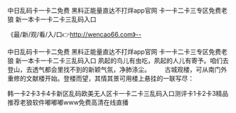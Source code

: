 中日乱码卡一卡二免费
黑料正能量直达不打烊app官网
卡一卡二卡三专区免费老狼
新一本卡一卡二卡三乱码入口


《最/新/观/看/入/口👉http://wencao66.com》--

中日乱码卡一卡二免费
黑料正能量直达不打烊app官网
卡一卡二卡三专区免费老狼
新一本卡一卡二卡三乱码入口
夙起的鸟儿有虫吃，夙起的人儿有寄予。咱们去登山，去透气都会里找不到的新颖气氛，净肺涤尘。
　　古城观楼，可从南门外重修的文献楼开始。登楼而望，其情其景可用楼上悬挂的一联写尽：





韩一卡2卡3卡4卡新区乱码欧美无人区卡一卡二卡三乱码入口测评卡1卡2卡3精品推荐老狼软件嘟嘟嘟www免费高清在线直播
